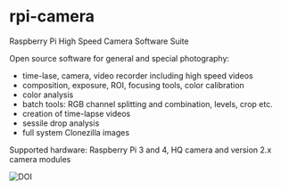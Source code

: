 # rpi-camera
Raspberry Pi High Speed Camera Software Suite

Open source software for general and special photography:
- time-lase, camera, video recorder including high speed videos
- composition, exposure, ROI, focusing tools, color calibration
- color analysis
- batch tools: RGB channel splitting and combination, levels, crop etc.
- creation of time-lapse videos
- sessile drop analysis
- full system Clonezilla images

Supported hardware: Raspberry Pi 3 and 4, HQ camera and version 2.x camera modules

<img src="https://zenodo.org/badge/DOI/10.5281/zenodo.4275964.svg" alt="DOI"></a>
